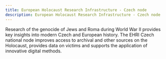 ```yaml
---
title: European Holocaust Research Infrastructure - Czech node
description: European Holocaust Research Infrastructure - Czech node
---
```





Research of the genocide of Jews and Roma during World War II provides key insights into modern Czech and European history. The EHRI Czech national node improves access to archival and other sources on the Holocaust, provides data on victims and supports the application of innovative digital methods.
